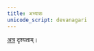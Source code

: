 ```yaml
---
title: अभ्यासः
unicode_script: devanagari
---
```


[अत्र](https://docs.google.com/spreadsheets/d/1DVFj51q9dd34v_-78pAZ3zyNsaUrMO6NPm2JzGeQFDw/edit#gid=22) दृश्यताम्।

